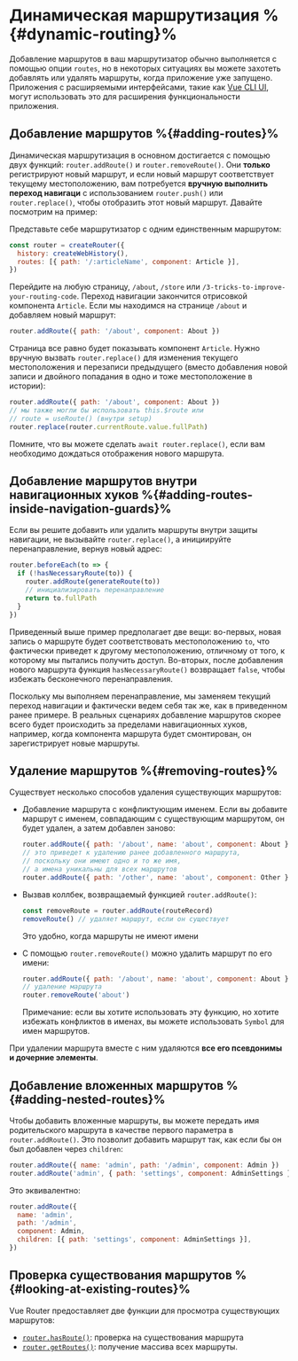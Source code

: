# Динамическая маршрутизация %{#dynamic-routing}%

<VueSchoolLink
  href="https://vueschool.io/lessons/vue-router-4-dynamic-routing"
  title="Узнайте, как добавлять маршруты в рантайме"
/>

Добавление маршрутов в ваш маршрутизатор обычно выполняется с помощью опции `routes`, но в некоторых ситуациях вы можете захотеть добавлять или удалять маршруты, когда приложение уже запущено. Приложения с расширяемыми интерфейсами, такие как [Vue CLI UI](https://cli.vuejs.org/dev-guide/ui-api.html), могут использовать это для расширения функциональности приложения.

## Добавление маршрутов %{#adding-routes}%

Динамическая маршрутизация в основном достигается с помощью двух функций: `router.addRoute()` и `router.removeRoute()`. Они **только** регистрируют новый маршрут, и если новый маршрут соответствует текущему местоположению, вам потребуется **вручную выполнить переход навигаци** с использованием `router.push()` или `router.replace()`, чтобы отобразить этот новый маршрут. Давайте посмотрим на пример:

Представьте себе маршрутизатор с одним единственным маршрутом:

```js
const router = createRouter({
  history: createWebHistory(),
  routes: [{ path: '/:articleName', component: Article }],
})
```

Перейдите на любую страницу, `/about`, `/store` или `/3-tricks-to-improve-your-routing-code`. Переход навигации закончится отрисовкой компонента `Article`. Если мы находимся на странице `/about` и добавляем новый маршрут:

```js
router.addRoute({ path: '/about', component: About })
```

Страница все равно будет показывать компонент `Article`. Нужно вручную вызвать `router.replace()` для изменения текущего местоположения и перезаписи предыдущего (вместо добавления новой записи и двойного попадания в одно и тоже местоположение в истории):

```js
router.addRoute({ path: '/about', component: About })
// мы также могли бы использовать this.$route или
// route = useRoute() (внутри setup)
router.replace(router.currentRoute.value.fullPath)
```

Помните, что вы можете сделать `await router.replace()`, если вам необходимо дождаться отображения нового маршрута.

## Добавление маршрутов внутри навигационных хуков %{#adding-routes-inside-navigation-guards}%

Если вы решите добавить или удалить маршруты внутри защиты навигации, не вызывайте `router.replace()`, а инициируйте перенаправление, вернув новый адрес:

```js
router.beforeEach(to => {
  if (!hasNecessaryRoute(to)) {
    router.addRoute(generateRoute(to))
    // инициализировать перенаправление
    return to.fullPath
  }
})
```

Приведенный выше пример предполагает две вещи: во-первых, новая запись о маршруте будет соответствовать местоположению `to`, что фактически приведет к другому местоположению, отличному от того, к которому мы пытались получить доступ. Во-вторых, после добавления нового маршрута функция `hasNecessaryRoute()` возвращает `false`, чтобы избежать бесконечного перенаправления.

Поскольку мы выполняем перенаправление, мы заменяем текущий переход навигации и фактически ведем себя так же, как в приведенном ранее примере. В реальных сценариях добавление маршрутов скорее всего будет происходить за пределами навигационных хуков, например, когда компонента маршрута будет смонтирован, он зарегистрирует новые маршруты.

## Удаление маршрутов %{#removing-routes}%

Существует несколько способов удаления существующих маршрутов:

- Добавление маршрута с конфликтующим именем. Если вы добавите маршрут с именем, совпадающим с существующим маршрутом, он будет удален, а затем добавлен заново:

  ```js
  router.addRoute({ path: '/about', name: 'about', component: About })
  // это приведет к удалению ранее добавленного маршрута,
  // поскольку они имеют одно и то же имя,
  // а имена уникальны для всех маршрутов
  router.addRoute({ path: '/other', name: 'about', component: Other })
  ```

- Вызвав коллбек, возвращаемый функцией `router.addRoute()`:

  ```js
  const removeRoute = router.addRoute(routeRecord)
  removeRoute() // удаляет маршрут, если он существует
  ```

  Это удобно, когда маршруты не имеют имени

- С помощью `router.removeRoute()` можно удалить маршрут по его имени:

  ```js
  router.addRoute({ path: '/about', name: 'about', component: About })
  // удаление маршрута
  router.removeRoute('about')
  ```

  Примечание: если вы хотите использовать эту функцию, но хотите избежать конфликтов в именах, вы можете использовать `Symbol` для имен маршрутов.

При удалении маршрута вместе с ним удаляются **все его псевдонимы и дочерние элементы**.

## Добавление вложенных маршрутов %{#adding-nested-routes}%

Чтобы добавить вложенные маршруты, вы можете передать имя родительского маршрута в качестве первого параметра в `router.addRoute()`. Это позволит добавить маршрут так, как если бы он был добавлен через `children`:

```js
router.addRoute({ name: 'admin', path: '/admin', component: Admin })
router.addRoute('admin', { path: 'settings', component: AdminSettings })
```

Это эквивалентно:

```js
router.addRoute({
  name: 'admin',
  path: '/admin',
  component: Admin,
  children: [{ path: 'settings', component: AdminSettings }],
})
```

## Проверка существования маршрутов %{#looking-at-existing-routes}%

Vue Router предоставляет две функции для просмотра существующих маршрутов:

- [`router.hasRoute()`](/api/interfaces/Router.md#hasRoute): проверка на существования маршрута
- [`router.getRoutes()`](/api/interfaces/Router.md#getRoutes): получение массива всех маршруты.
